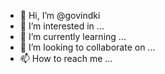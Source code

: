 - 👋 Hi, I’m @govindki
- 👀 I’m interested in ...
- 🌱 I’m currently learning ...
- 💞️ I’m looking to collaborate on ...
- 📫 How to reach me ...

<!---
govindki/govindki is a ✨ special ✨ repository because its `README.md` (this file) appears on your GitHub profile.
You can click the Preview link to take a look at your changes.
--->
